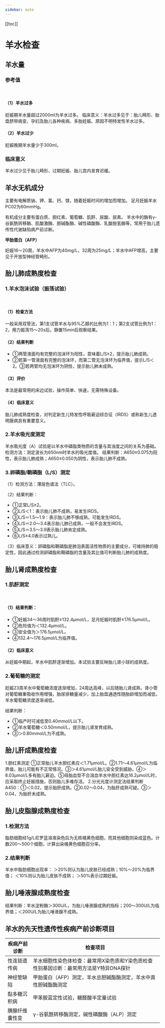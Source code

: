 ```yaml
---
sidebar: auto
---
```

[[toc]]

# 羊水检查

## 羊水量
### 参考值
<br/>

#### （1）羊水过多
妊娠期羊水量超过2000ml为羊水过多。
临床意义：羊水过多见于：胎儿畸形、胎盘脐带病变、孕妇及胎儿各种疾病、多胎妊娠、原因不明特发性羊水过多。
#### （2）羊水过少
妊娠晚期羊水量少于300ml。
### 临床意义
羊水过少见于胎儿畸形、过期妊娠、胎儿宫内发育迟缓。

## 羊水无机成分
主要有电解质钠、钾、氯、钙、镁，随着妊娠时间的增加而增加。
足月妊娠羊水PC02为60mmHg。

有机成分主要有蛋白质、胆红素、葡萄糖、肌酐、尿酸、尿素。
羊水中的酶有γ-谷氨酰转移酶、肌酸激酶、胆碱酯酶、碱性磷酸酶、乳酸脱氢酶等，常用于胎儿遗传性代谢缺陷病产前诊断。

**甲胎蛋白（AFP）**

妊娠16～20周，羊水中AFP为40mg/L，32周为25mg/L；羊水中AFP增高，主要见于开放型神经管畸形。

## 胎儿肺成熟度检查
### 1.羊水泡沫试验（振荡试验）
<br/>

#### （1）检查方法
一般采用双管法，第1支试管羊水与95%乙醇的比例为1：1；第2支试管比例为1：2，用力振荡15～20s后，静置15min后观察结果。
#### （2）结果判断
 - ①两管液面均有完整的泡沫环为阳性，意味着L/S≥2，提示胎儿肺成熟。
 - ②若第一管液面有完整的泡沫环，而第二管无泡沫环为临界值，提示L/S＜2。③若两管均无泡沫环为阴性，提示胎儿肺未成熟。
#### （3）评价
本法是最常用的床边试验，操作简单、快速，无需特殊设备。
#### （4）临床意义
胎儿肺成熟度检查，对判定新生儿特发性呼吸窘迫综合征（IRDS）或称新生儿透明膜病具有重要意义。
### 2.羊水吸光度测定
羊水吸光度（A）试验是以羊水中磷脂类物质的含量与其浊度之间的关系为基础。检测方法：测定波长为650nm时羊水的吸光度值。
结果判断：A650≥0.075为阳性，表示胎儿肺成熟；A650≤0.050为阴性，表示胎儿肺不成熟。
### 3.卵磷脂/鞘磷脂（L/S）测定
（1）检测方法：薄层色谱法（TLC）。

（2）结果判断：
 - ①正常L/S≥2。
 - ②L/S＜1：表示胎儿肺不成熟，易发生IRDS。
 - ③L/S＝1.5～1.9：表示胎儿肺不够成熟，可能发生IRDS。
 - ④L/S＝2.0～3.4表示胎儿肺已成熟，一般不会发生IRDS。
 - ⑤L/S＝3.5～3.9表示胎儿肺肯定成熟。
 - ⑥L/S≥4.0表示过熟儿。

（3）临床意义：卵磷脂和鞘磷脂是肺泡表面活性物质的主要成分，可维持肺的稳定性，因此通过检测卵磷脂和鞘磷脂的含量及其比值可判断胎儿肺的成熟度。

## 胎儿肾成熟度检查
### 1.肌酐测定
<br/>

#### （1）结果判断：
 - ①妊娠34～36周时肌酐≥132.4μmol/L，足月妊娠时肌酐≥176.5μmol/L。
 - ②危险值为＜132.4μmol/L。
 - ③安全值为＞176.5μmol/L。
 - ④132.4～176.5μmol/L为临界值。
#### （2）临床意义
从妊娠中期起，羊水中肌酐逐渐增加。本试验主要反映胎儿肾小球的成熟度。
### 2.葡萄糖的测定
妊娠23周羊水中葡萄糖浓度逐渐增加，24周达高峰，以后随胎儿肾成熟，肾小管对葡萄糖重吸收作用增强，胎尿排糖量减少，加上胎盘通透性随胎龄增加而减低，羊水葡萄糖浓度逐渐减低。

结果判断：
 - ①临产时可减低至0.40mmol/L以下。
 - ②羊水葡萄糖＜0.50mmol/L，提示胎儿肾发育成熟。
 - ③＞0.80mmol/L为不成熟。

## 胎儿肝成熟度检查
1.胆红素测定
①正常胎儿羊水胆红素应＜1.71μmol/L。②1.71～4.61μmol/L为临界值，胎儿可能有不正常情况。③＞4.61μmol/L胎儿安全受到威胁。④＞8.03μmol/L多有胎儿窘迫。⑤母胎血型不合溶血羊水中胆红素达16.2μmol/L时，应采取终止妊娠措施，否则胎儿多难存活。
2.分光光度计测定法结果判断
A450：①＜0.02，提示胎肝成熟。②0.02～0.04，为胎肝成熟可疑。③＞0.04，为胎肝未成熟。

## 胎儿皮脂腺成熟度检查
### 1.检测方法
脂肪细胞经1g/L尼罗蓝溶液染色后为无核橘黄色细胞，而其他细胞则染成蓝色。计数200～500个细胞，计算出染橘黄色细胞百分率。
### 2.结果判断
羊水中脂肪细胞出现率：
＞20%则认为胎儿皮肤已经成熟；10%～20%为临界值；
＜10%则认为胎儿皮肤不成熟；
＞50%表示过期妊娠。

## 胎儿唾液腺成熟度检查
结果判断：羊水淀粉酶＞300U/L，为胎儿唾液腺成熟的指标；200～300U/L为临界值；＜200U/L为胎儿唾液腺不成熟。

## 羊水的先天性遗传性疾病产前诊断项目

 疾病产前诊断|检查项目
 ---|---
 性连锁遗传病|羊水细胞性染色体检查：最常用X染色质和Y染色质检查 性别基因诊断：最常用方法是Y特异DNA探针
 神经管缺陷|甲胎蛋白（AFP）测定，羊水总胆碱酯酶测定，羊水中真性胆碱酯酶测定
 黏多糖沉积病|甲苯胺蓝定性试验，糖醛酸半定量试验
 胰腺纤维囊性变|γ-谷氨酰转移酶测定，碱性磷酸酶（ALP）测定